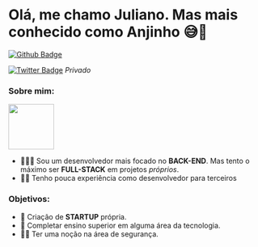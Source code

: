 # Olá, me chamo Juliano. Mas mais conhecido como Anjinho 😅🚀
[![Github Badge](https://img.shields.io/badge/-Github-000?style=flat-square&logo=Github&logoColor=white&link=https://github.com/Anjinhuh)](https://github.com/Anjinhuh)

[![Twitter Badge](https://img.shields.io/badge/-Twitter-1ca0f1?style=flat-square&labelColor=1ca0f1&logo=twitter&logoColor=white&link=https://twitter.com/JubisG)](https://twitter.com/JubisG) *Privado*





### Sobre mim: 
<img src="https://avatars1.githubusercontent.com/u/65797644?s=400&u=da2b631b1a668513ec4ec07256c47e6298ab9a5e&v=4" width="90" height="90"/>

- 👨🏼‍🏫 Sou um desenvolvedor mais focado no **BACK-END**. Mas tento o máximo ser **FULL-STACK** em projetos _próprios_.
- ✍🏼  Tenho pouca experiência como desenvolvedor para terceiros

### Objetivos: 

- 🦾 Criação de **STARTUP** própria.
- 🧠 Completar ensino superior em alguma área da tecnologia.
- 🧑‍💻 Ter uma noção na área de segurança.
